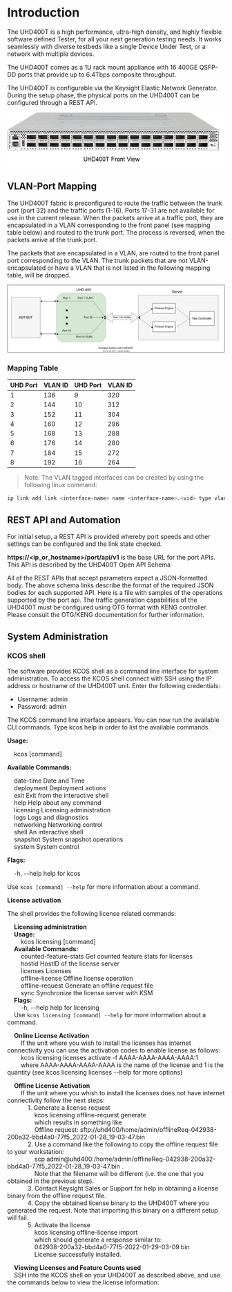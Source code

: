 # Introduction

The UHD400T is a high performance, ultra-high density, and highly flexible software defined Tester, for all your next
generation testing needs. It works seamlessly with diverse testbeds like a single Device Under Test, or a network
with multiple devices.

The UHD400T comes as a 1U rack mount appliance with 16 400GE QSFP-DD ports that provide up to 6.4Tbps
composite throughput.

The UHD400T is configurable via the Keysight Elastic Network Generator. During the setup phase, the physical ports
on the UHD400T can be configured through a REST API.

![UHD](res/UHD400T_front_view.png "UHD400T front view")

## VLAN-Port Mapping

The UHD400T fabric is preconfigured to route the traffic between the trunk port (port 32) and the traffic ports (1-16).
Ports 17-31 are not available for use in the current release.
When the packets arrive at a traffic port, they are encapsulated in a VLAN corresponding to the front panel (see mapping table below) and routed to the trunk port. The process is reversed, when the packets arrive at the trunk port.

The packets that are encapsulated in a VLAN, are routed to the front panel port corresponding to the VLAN.
The trunk packets that are not VLAN-encapsulated or have a VLAN that is not listed in the following mapping table, will be dropped.

![UHD400T](res/system-with-UHD400T.drawio.svg "Example System with UHD400T")

### Mapping Table

| UHD Port | VLAN ID    | UHD Port   | VLAN ID    |
|:---      |:---        |:---        |:---        |
| 1        | 136        |   9        |   320      |
| 2        |  144       |   10       |    312     |
| 3        |  152       |   11       |   304      |
| 4        |   160      |   12       |   296      |
| 5        |   168      |   13       |   288      |
| 6        |  176       |  14        |   280      |
| 7        |   184      |   15       |   272      |
| 8        |    192     |   16       |   264      |

>Note:
The VLAN tagged interfaces can be created by using the following linux command:

```bash
ip link add link <interface-name> name <interface-name>.<vid> type vlan id <vid>
```
## REST API and Automation

For initial setup, a REST API is provided whereby port speeds and other settings can be configured and the link
state checked.

**https://<ip_or_hostname>/port/api/v1** is the base URL for the port APIs. This API is described by the
UHD400T Open API Schema

All of the REST APIs that accept parameters expect a JSON-formatted body. The above schema links describe the
format of the required JSON bodies for each supported API.
Here is a file with samples of the operations supported by the port api.
The traffic generation capabilities of the UHD400T must be configured using OTG format with KENG controller.
Please consult the OTG/KENG documentation for further information.


## System Administration
### KCOS shell
The software provides KCOS shell as a command line interface for system administration.
To access the KCOS shell connect with SSH using the IP address or hostname of the UHD400T unit. Enter the
following credentials:
  - Username: admin
  - Password: admin

The KCOS command line interface appears. You can now run the available CLI commands.
Type kcos help in order to list the available commands.

**Usage:**

  &nbsp; &nbsp; kcos [command]

**Available Commands:**

  &nbsp; &nbsp; date-time Date and Time <br />
  &nbsp; &nbsp; deployment Deployment actions <br />
  &nbsp; &nbsp; exit Exit from the interactive shell <br />
  &nbsp; &nbsp; help Help about any command <br /> 
  &nbsp; &nbsp; licensing Licensing administration <br />
  &nbsp; &nbsp; logs Logs and diagnostics <br />
  &nbsp; &nbsp; networking Networking control <br />
  &nbsp; &nbsp; shell An interactive shell <br />
  &nbsp; &nbsp; snapshot System snapshot operations <br />
  &nbsp; &nbsp; system System control <br />

**Flags:**

  &nbsp; &nbsp; -h, --help help for kcos <br />
  
Use `kcos [command] --help` for more information about a command.

**License activation**

The shell provides the following license related commands:

  &nbsp; &nbsp; **Licensing administration** <br/>
  &nbsp; &nbsp; **Usage:** <br />
  &nbsp; &nbsp; &nbsp; &nbsp; kcos licensing [command] <br/>
  &nbsp; &nbsp; **Available Commands:** <br />
  &nbsp; &nbsp; &nbsp; &nbsp; counted-feature-stats Get counted feature stats for licenses <br />
  &nbsp; &nbsp; &nbsp; &nbsp; hostid HostID of the license server <br />
  &nbsp; &nbsp; &nbsp; &nbsp; licenses Licenses <br />
  &nbsp; &nbsp; &nbsp; &nbsp; offline-license Offline license operation <br />
  &nbsp; &nbsp; &nbsp; &nbsp; offline-request Generate an offline request file <br />
  &nbsp; &nbsp; &nbsp; &nbsp; sync Synchronize the license server with KSM <br />
  &nbsp; &nbsp; **Flags:** <br />
  &nbsp; &nbsp; &nbsp; &nbsp; -h, --help help for licensing <br />
  &nbsp; &nbsp; Use `kcos licensing [command] --help` for more information about a command. <br />

  &nbsp; &nbsp; **Online License Activation** <br />
  &nbsp; &nbsp; &nbsp; &nbsp; If the unit where you wish to install the licenses has internet connectivity you can use the activation codes to enable
license as follows: <br />
  &nbsp; &nbsp; &nbsp; &nbsp; kcos licensing licenses activate -f AAAA-AAAA-AAAA-AAAA:1 <br />
  &nbsp; &nbsp; &nbsp; &nbsp; where AAAA-AAAA-AAAA-AAAA is the name of the license and 1 is the quantity (see kcos licensing licenses
--help for more options) <br />

  &nbsp; &nbsp; **Offline License Activation** <br />
  &nbsp; &nbsp; &nbsp; &nbsp; If the unit where you whish to install the licenses does not have internet connectivity follow the next steps: <br />
  &nbsp; &nbsp; &nbsp; &nbsp; &nbsp; &nbsp; 1. Generate a license request <br />
  &nbsp; &nbsp; &nbsp; &nbsp; &nbsp; &nbsp; &nbsp; &nbsp; kcos licensing offline-request generate <br />
  &nbsp; &nbsp; &nbsp; &nbsp; &nbsp; &nbsp; &nbsp; &nbsp; which results in something like <br />
  &nbsp; &nbsp; &nbsp; &nbsp; &nbsp; &nbsp; &nbsp; &nbsp; Offline request: sftp://uhd400/home/admin/offlineReq-042938-200a32-bbd4a0-77f5_2022-01-28_19-03-47.bin <br />
  &nbsp; &nbsp; &nbsp; &nbsp; &nbsp; &nbsp; 2. Use a command like the following to copy the offline request file to your workstation: <br />
  &nbsp; &nbsp; &nbsp; &nbsp; &nbsp; &nbsp; &nbsp; &nbsp; scp admin@uhd400:/home/admin/offlineReq-042938-200a32-bbd4a0-77f5_2022-01-28_19-03-47.bin . <br />
  &nbsp; &nbsp; &nbsp; &nbsp; &nbsp; &nbsp; &nbsp; &nbsp; Note that the filename will be different (i.e. the one that you obtained in the previous step). <br />
  &nbsp; &nbsp; &nbsp; &nbsp; &nbsp; &nbsp; 3. Contact Keysight Sales or Support for help in obtaining a license binary from the offline request file. <br />
  &nbsp; &nbsp; &nbsp; &nbsp; &nbsp; &nbsp; 4. Copy the obtained license binary to the UHD400T where you generated the request. Note that importing this binary on a different setup will fail.<br />
  &nbsp; &nbsp; &nbsp; &nbsp; &nbsp; &nbsp; 5. Activate the license <br />
  &nbsp; &nbsp; &nbsp; &nbsp; &nbsp; &nbsp; &nbsp; &nbsp; kcos licensing offline-license import <br />
  &nbsp; &nbsp; &nbsp; &nbsp; &nbsp; &nbsp; &nbsp; &nbsp; which should generate a response similar to: <br />
  &nbsp; &nbsp; &nbsp; &nbsp; &nbsp; &nbsp; &nbsp; &nbsp; 042938-200a32-bbd4a0-77f5-2022-01-29-03-09.bin <br />
  &nbsp; &nbsp; &nbsp; &nbsp; &nbsp; &nbsp; &nbsp; &nbsp; License successfully installed. <br />

  &nbsp; &nbsp; **Viewing Licenses and Feature Counts used** <br />
  &nbsp; &nbsp; SSH into the KCOS shell on your UHD400T as described above, and use the commands below to view the license
information: <br />
